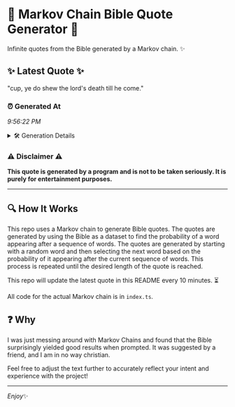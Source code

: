 # 📖 Markov Chain Bible Quote Generator 📖

Infinite quotes from the Bible generated by a Markov chain. ✨

## ✨ Latest Quote ✨
"cup, ye do shew the lord's death till he come."

### ⏰ Generated At
*9:56:22 PM*

<details>
    <summary>🛠️ Generation Details</summary>
    <p>
        <strong>🌱 Seed:</strong> cup,<br>
        <strong>🔄 Iterations:</strong> 9<br>
        <strong>📜 Context History:</strong><br>[ cup, ]: ye<br>[ cup,, ye ]: do<br>[ cup,, ye, do ]: shew<br>[ cup,, ye, do, shew ]: the<br>[ cup,, ye, do, shew, the ]: lord's<br>[ cup,, ye, do, shew, the, lord's ]: death<br>[ ye, do, shew, the, lord's, death ]: till<br>[ do, shew, the, lord's, death, till ]: he<br>[ shew, the, lord's, death, till, he ]: come.<br>
    </p>
</details>

### ⚠️ Disclaimer ⚠️
**This quote is generated by a program and is not to be taken seriously. It is purely for entertainment purposes.**

---

## 🔍 How It Works

This repo uses a Markov chain to generate Bible quotes. The quotes are generated by using the Bible as a dataset to find the probability of a word appearing after a sequence of words. The quotes are generated by starting with a random word and then selecting the next word based on the probability of it appearing after the current sequence of words. This process is repeated until the desired length of the quote is reached.

This repo will update the latest quote in this README every 10 minutes. ⏳

All code for the actual Markov chain is in `index.ts`.

## ❓ Why

I was just messing around with Markov Chains and found that the Bible surprisingly yielded good results when prompted. 
It was suggested by a friend, and I am in no way christian.

Feel free to adjust the text further to accurately reflect your intent and experience with the project!

---

*Enjoy*✨

